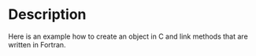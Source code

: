 # Description

Here is an example how to create an object in C and link methods that are written in Fortran.
